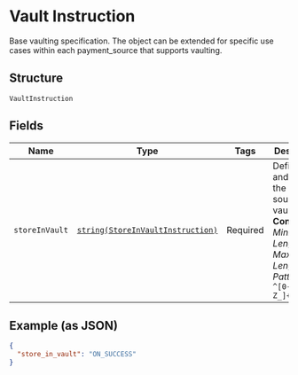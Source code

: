 
# Vault Instruction

Base vaulting specification. The object can be extended for specific use cases within each payment_source that supports vaulting.

## Structure

`VaultInstruction`

## Fields

| Name | Type | Tags | Description | Getter | Setter |
|  --- | --- | --- | --- | --- | --- |
| `storeInVault` | [`string(StoreInVaultInstruction)`](../../doc/models/store-in-vault-instruction.md) | Required | Defines how and when the payment source gets vaulted.<br>**Constraints**: *Minimum Length*: `1`, *Maximum Length*: `255`, *Pattern*: `^[0-9A-Z_]+$` | getStoreInVault(): string | setStoreInVault(string storeInVault): void |

## Example (as JSON)

```json
{
  "store_in_vault": "ON_SUCCESS"
}
```

